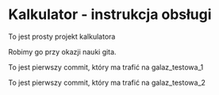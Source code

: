 # Kalkulator  - instrukcja obsługi

To jest prosty projekt kalkulatora

Robimy go przy okazji nauki gita.

To jest pierwszy commit, który ma trafić na galaz_testowa_1

To jest pierwszy commit, który ma trafić na galaz_testowa_2

